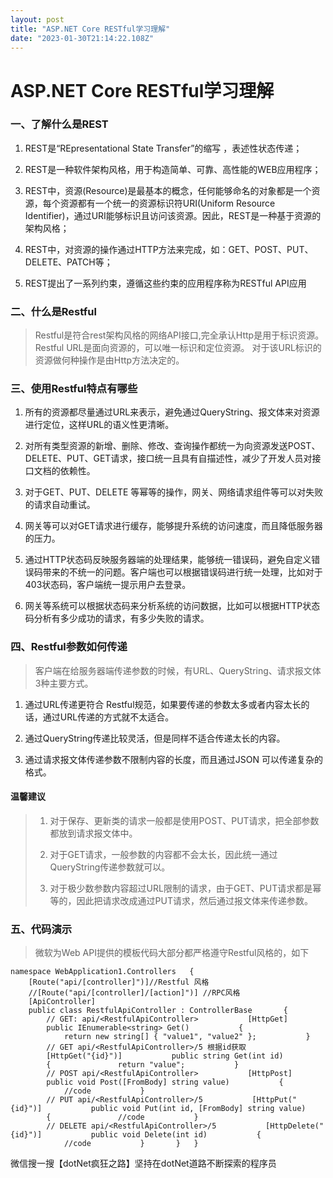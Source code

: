 ```yaml
---
layout: post
title: "ASP.NET Core RESTful学习理解"
date: "2023-01-30T21:14:22.108Z"
---
```

ASP.NET Core RESTful学习理解
========================

### 一、了解什么是REST

1.  REST是“REpresentational State Transfer”的缩写 ，表述性状态传递；
    
2.  REST是一种软件架构风格，用于构造简单、可靠、高性能的WEB应用程序；
    
3.  REST中，资源(Resource)是最基本的概念，任何能够命名的对象都是一个资源，每个资源都有一个统一的资源标识符URI(Uniform Resource Identifier)，通过URI能够标识且访问该资源。因此，REST是一种基于资源的架构风格；
    
4.  REST中，对资源的操作通过HTTP方法来完成，如：GET、POST、PUT、DELETE、PATCH等；
    
5.  REST提出了一系列约束，遵循这些约束的应用程序称为RESTful API应用
    

### 二、什么是Restful

> Restful是符合rest架构风格的网络API接口,完全承认Http是用于标识资源。Restful URL是面向资源的，可以唯一标识和定位资源。 对于该URL标识的资源做何种操作是由Http方法决定的。

### 三、使用Restful特点有哪些

1.  所有的资源都尽量通过URL来表示，避免通过QueryString、报文体来对资源进行定位，这样URL的语义性更清晰。
    
2.  对所有类型资源的新增、删除、修改、查询操作都统一为向资源发送POST、DELETE、PUT、GET请求，接口统一且具有自描述性，减少了开发人员对接口文档的依赖性。
    
3.  对于GET、PUT、DELETE 等幂等的操作，网关、网络请求组件等可以对失败的请求自动重试。
    
4.  网关等可以对GET请求进行缓存，能够提升系统的访问速度，而且降低服务器的压力。
    
5.  通过HTTP状态码反映服务器端的处理结果，能够统一错误码，避免自定义错误码带来的不统一的问题。客户端也可以根据错误码进行统一处理，比如对于403状态码，客户端统一提示用户去登录。
    
6.  网关等系统可以根据状态码来分析系统的访问数据，比如可以根据HTTP状态码分析有多少成功的请求，有多少失败的请求。
    

### 四、Restful参数如何传递

> 客户端在给服务器端传递参数的时候，有URL、QueryString、请求报文体3种主要方式。

1.  通过URL传递更符合 Restful规范，如果要传递的参数太多或者内容太长的话，通过URL传递的方式就不太适合。
    
2.  通过QueryString传递比较灵活，但是同样不适合传递太长的内容。
    
3.  通过请求报文体传递参数不限制内容的长度，而且通过JSON 可以传递复杂的格式。
    

#### 温馨建议

> 1.  对于保存、更新类的请求一般都是使用POST、PUT请求，把全部参数都放到请求报文体中。
>     
> 2.  对于GET请求，一般参数的内容都不会太长，因此统一通过QueryString传递参数就可以。
>     
> 3.  对于极少数参数内容超过URL限制的请求，由于GET、PUT请求都是幂等的，因此把请求改成通过PUT请求，然后通过报文体来传递参数。
>     

### 五、代码演示

> 微软为Web API提供的模板代码大部分都严格遵守Restful风格的，如下

`namespace WebApplication1.Controllers   {       [Route("api/[controller]")]//Restful 风格       //[Route("api/[controller]/[action]")] //RPC风格       [ApiController]       public class RestfulApiController : ControllerBase       {           // GET: api/<RestfulApiController>           [HttpGet]           public IEnumerable<string> Get()           {               return new string[] { "value1", "value2" };           }              // GET api/<RestfulApiController>/5 根据id获取           [HttpGet("{id}")]           public string Get(int id)           {               return "value";           }              // POST api/<RestfulApiController>           [HttpPost]           public void Post([FromBody] string value)           {               //code           }              // PUT api/<RestfulApiController>/5           [HttpPut("{id}")]           public void Put(int id, [FromBody] string value)           {               //code           }              // DELETE api/<RestfulApiController>/5           [HttpDelete("{id}")]           public void Delete(int id)           {               //code           }       }   }   `

微信搜一搜【dotNet疯狂之路】坚持在dotNet道路不断探索的程序员